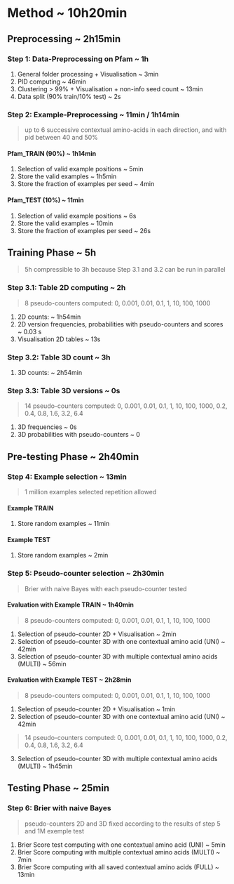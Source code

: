 # Method ~ 10h20min

## Preprocessing ~ 2h15min


### Step 1: Data-Preprocessing on Pfam ~ 1h
1. General folder processing + Visualisation ~ 3min
2. PID computing ~ 46min
3. Clustering > 99% + Visualisation + non-info seed count ~ 13min
4. Data split (90% train/10% test) ~ 2s


### Step 2: Example-Preprocessing ~ 11min / 1h14min
> up to 6 successive contextual amino-acids in each direction,
and with pid between 40 and 50%

#### Pfam_TRAIN (90%) ~ 1h14min
1. Selection of valid example positions ~ 5min
2. Store the valid examples ~ 1h5min
3. Store the fraction of examples per seed ~ 4min

#### Pfam_TEST (10%) ~ 11min
1. Selection of valid example positions ~ 6s
2. Store the valid examples ~ 10min
3. Store the fraction of examples per seed ~ 26s






## Training Phase ~ 5h 
> 5h compressible to 3h because Step 3.1 and 3.2 can be run in parallel

### Step 3.1: Table 2D computing ~ 2h

> 8 pseudo-counters computed: 0, 0.001, 0.01, 0.1, 1, 10, 100, 1000

1. 2D counts: ~ 1h54min
2. 2D version frequencies, probabilities with pseudo-counters and scores ~ 0.03 s
3. Visualisation 2D tables ~ 13s

### Step 3.2: Table 3D count ~ 3h

1. 3D counts: ~ 2h54min

### Step 3.3: Table 3D versions ~ 0s
> 14 pseudo-counters computed: 0, 0.001, 0.01, 0.1, 1, 10, 100, 1000,
> 0.2, 0.4, 0.8, 1.6, 3.2, 6.4
1. 3D frequencies ~ 0s
2. 3D probabilities with pseudo-counters ~ 0



## Pre-testing Phase ~ 2h40min 
### Step 4: Example selection ~ 13min

> 1 million examples selected repetition allowed

#### Example TRAIN
1. Store random examples ~ 11min

#### Example TEST
1. Store random examples ~ 2min


### Step 5: Pseudo-counter selection ~ 2h30min

> Brier with naive Bayes with each pseudo-counter tested

#### Evaluation with Example TRAIN ~ 1h40min
> 8 pseudo-counters computed: 0, 0.001, 0.01, 0.1, 1, 10, 100, 1000
1. Selection of pseudo-counter 2D + Visualisation ~ 2min
2. Selection of pseudo-counter 3D with one contextual amino acid (UNI) ~ 42min
3. Selection of pseudo-counter 3D with multiple contextual amino acids (MULTI) ~ 56min

#### Evaluation with Example TEST ~ 2h28min
> 8 pseudo-counters computed: 0, 0.001, 0.01, 0.1, 1, 10, 100, 1000
1. Selection of pseudo-counter 2D + Visualisation ~ 1min
2. Selection of pseudo-counter 3D with one contextual amino acid (UNI) ~ 42min

> 14 pseudo-counters computed: 0, 0.001, 0.01, 0.1, 1, 10, 100, 1000,
> 0.2, 0.4, 0.8, 1.6, 3.2, 6.4
3. Selection of pseudo-counter 3D with multiple contextual amino acids (MULTI) ~ 1h45min



## Testing Phase ~ 25min

### Step 6: Brier with naive Bayes

> pseudo-counters 2D and 3D fixed according to the results of step 5 and 1M exemple test

1. Brier Score test computing with one contextual amino acid (UNI) ~ 5min
2. Brier Score computing with multiple contextual amino acids (MULTI) ~ 7min
3. Brier Score computing with all saved contextual amino acids (FULL) ~ 13min

